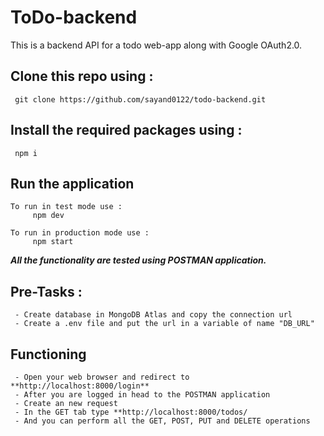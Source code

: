 # ToDo-backend

This is a backend API for a todo web-app along with Google OAuth2.0.

## Clone this repo using :

     git clone https://github.com/sayand0122/todo-backend.git

## Install the required packages using :

     npm i

## Run the application

    To run in test mode use :
         npm dev

    To run in production mode use :
         npm start

**_All the functionality are tested using POSTMAN application._**

## Pre-Tasks :

     - Create database in MongoDB Atlas and copy the connection url
     - Create a .env file and put the url in a variable of name "DB_URL"

## Functioning

     - Open your web browser and redirect to **http://localhost:8000/login**
     - After you are logged in head to the POSTMAN application
     - Create an new request
     - In the GET tab type **http://localhost:8000/todos/
     - And you can perform all the GET, POST, PUT and DELETE operations
